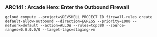 ### ARC141 : Arcade Hero: Enter the Outbound Firewall 

```
gcloud compute --project=$DEVSHELL_PROJECT_ID firewall-rules create default-allow-outbound --direction=EGRESS --priority=1000 --network=default --action=ALLOW --rules=tcp:80 --source-ranges=0.0.0.0/0 --target-tags=staging-vm
```
